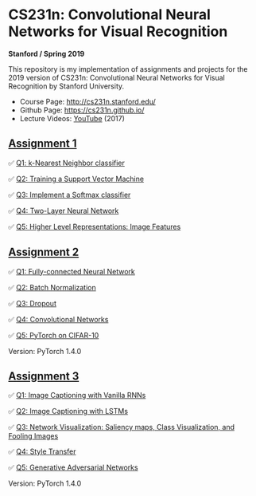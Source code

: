 # CS231n: Convolutional Neural Networks for Visual Recognition
**Stanford / Spring 2019**

This repository is my implementation of assignments and projects for the 2019 version of CS231n: Convolutional Neural Networks for Visual Recognition by Stanford University.

- Course Page: http://cs231n.stanford.edu/
- Github Page: https://cs231n.github.io/
- Lecture Videos: [YouTube](https://www.youtube.com/playlist?list=PL3FW7Lu3i5JvHM8ljYj-zLfQRF3EO8sYv) (2017)

## [Assignment 1](https://cs231n.github.io/assignments2019/assignment1/)
✅ [Q1: k-Nearest Neighbor classifier](https://github.com/chriskhanhtran/CS231n-CV/blob/master/assignment1/knn.ipynb)

✅ [Q2: Training a Support Vector Machine](https://github.com/chriskhanhtran/CS231n-CV/blob/master/assignment1/svm.ipynb)

✅ [Q3: Implement a Softmax classifier](https://github.com/chriskhanhtran/CS231n-CV/blob/master/assignment1/softmax.ipynb)

✅ [Q4: Two-Layer Neural Network](https://github.com/chriskhanhtran/CS231n-CV/blob/master/assignment1/two_layer_net.ipynb)

✅ [Q5: Higher Level Representations: Image Features](https://github.com/chriskhanhtran/CS231n-CV/blob/master/assignment1/features.ipynb)

## [Assignment 2](https://cs231n.github.io/assignments2019/assignment2/)

✅ [Q1: Fully-connected Neural Network](https://github.com/chriskhanhtran/CS231n-CV/blob/master/assignment2/FullyConnectedNets.ipynb)

✅ [Q2: Batch Normalization](https://github.com/chriskhanhtran/CS231n-CV/blob/master/assignment2/BatchNormalization.ipynb)

✅ [Q3: Dropout](https://github.com/chriskhanhtran/CS231n-CV/blob/master/assignment2/Dropout.ipynb)

✅ [Q4: Convolutional Networks](https://github.com/chriskhanhtran/CS231n-CV/blob/master/assignment2/ConvolutionalNetworks.ipynb)

✅ [Q5: PyTorch on CIFAR-10](https://github.com/chriskhanhtran/CS231n-CV/blob/master/assignment2/PyTorch.ipynb)

Version: PyTorch 1.4.0

## [Assignment 3](https://cs231n.github.io/assignments2019/assignment3/)
✅ [Q1: Image Captioning with Vanilla RNNs](https://github.com/chriskhanhtran/CS231n-CV/blob/master/assignment3/RNN_Captioning.ipynb)

✅ [Q2: Image Captioning with LSTMs](https://github.com/chriskhanhtran/CS231n-CV/blob/master/assignment3/LSTM_Captioning.ipynb)

✅ [Q3: Network Visualization: Saliency maps, Class Visualization, and Fooling Images](https://github.com/chriskhanhtran/CS231n-CV/blob/master/assignment3/NetworkVisualization-PyTorch.ipynb)

✅ [Q4: Style Transfer](https://github.com/chriskhanhtran/CS231n-CV/blob/master/assignment3/StyleTransfer-PyTorch.ipynb)

✅ [Q5: Generative Adversarial Networks](https://github.com/chriskhanhtran/CS231n-CV/blob/master/assignment3/Generative_Adversarial_Networks_PyTorch.ipynb)

Version: PyTorch 1.4.0
